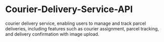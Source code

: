 # Courier-Delivery-Service-API
courier delivery service, enabling users to manage and track parcel deliveries, including features such as courier assignment, parcel tracking, and delivery confirmation with image upload.
